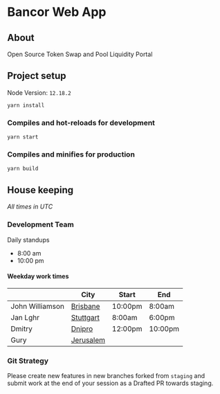 # Bancor Web App

## About

Open Source Token Swap and Pool Liquidity Portal

## Project setup

Node Version: `12.18.2`

```
yarn install
```

### Compiles and hot-reloads for development

```
yarn start
```

### Compiles and minifies for production

```
yarn build
```

## House keeping

_All times in UTC_

### Development Team

Daily standups

- 8:00 am
- 10:00 pm

#### Weekday work times

|                 | City                                                                  | Start   | End     |
| --------------- | --------------------------------------------------------------------- | ------- | ------- |
| John Williamson | [Brisbane](https://www.timeanddate.com/worldclock/australia/)         | 10:00pm | 8:00am  |
| Jan Lghr        | [Stuttgart](https://www.timeanddate.com/worldclock/germany/stuttgart) | 8:00am  | 6:00pm  |
| Dmitry          | [Dnipro](https://www.timeanddate.com/worldclock/ukraine/dnipro)       | 12:00pm | 10:00pm |
| Gury            | [Jerusalem](https://www.timeanddate.com/worldclock/israel/jerusalem)  |         |         |

### Git Strategy

Please create new features in new branches forked from `staging` and submit work at the end of your session as a Drafted PR towards staging.
